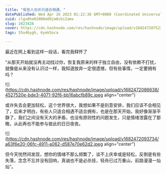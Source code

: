 ```yaml
---
title: "有些人也许只适合相遇。"
datePublished: Wed Apr 26 2023 01:22:38 GMT+0000 (Coordinated Universal Time)
cuid: clgx0he02000e09jm8cbi2amx
slug: 2023426
cover: https://cdn.hashnode.com/res/hashnode/image/upload/v1682472075221/ff08fff3-1c48-4318-ae86-31a4dbe36c0b.jpeg
tags: 55u46ygh, 6yek5oca

---
```


最近在网上看到这样一段话，看完我释怀了

“从那天开始就没再主动找过你，恢复我原来的样子独立自由，没有依赖不打扰，就像是从来没有认识过一样，我知道放弃一定很遗憾，但有些事情，一定要拥有吗？

![](https://cdn.hashnode.com/res/hashnode/image/upload/v1682472086638/4527520e-bde3-4071-92f6-bb16abcfb89c.jpeg align="center")

或许失去会更加轻松，这个世界很大，我想如果不是刻意安排，我们应该不会相见了，后来才明白，有些人只适合相遇不适合拥有，也是在那天开始，我好像渐渐平静了，我们之间没有天大的矛盾，也没有原则性的问题发生，只是情绪泄露在了那晚，从此再也不能参与彼此的日日夜夜。

![](https://cdn.hashnode.com/res/hashnode/image/upload/v1682472093734/a63f6e20-06fc-4911-a062-d587e70e62d2.jpeg align="center")

但今天恍然间发现，想你的情绪不那么频繁了，谈不上庆幸或是轻松，反倒是有些失落，念念不忘并没有回响，真诚也不是必杀技，轻舟已过万重山，前路漫漫一灿灿”。